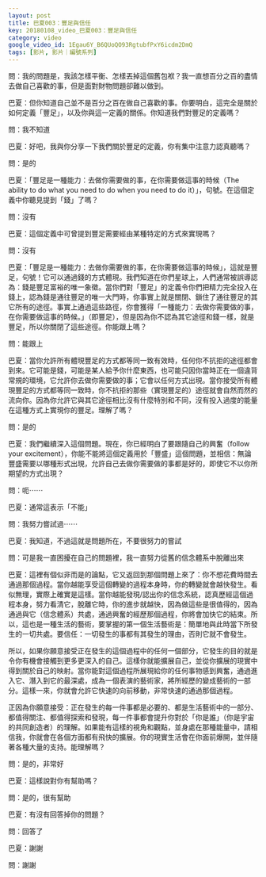 ```yaml
---
layout: post
title: 巴夏003：豐足與信任
key: 20180108_video_巴夏003：豐足與信任
category: video
google_video_id: 1Egau6Y_B6QUoQO93RgtubfPxY6icdm2DmQ
tags: [影片, 影片｜編號系列]
---
```



問：我的問題是，我該怎樣平衡、怎樣丟掉這個舊包袱？我一直想百分之百的盡情去做自己喜歡的事，但是面對財物問題卻難以做到。

巴夏：但你知道自己並不是百分之百在做自己喜歡的事。你要明白，這完全是關於如何定義「豐足」，以及你與這一定義的關係。你知道我們對豐足的定義嗎？

問：我不知道

巴夏：好吧，我與你分享一下我們關於豐足的定義，你有集中注意力認真聽嗎？

問：是的

巴夏：「豐足是一種能力：去做你需要做的事，在你需要做這事的時候（The ability to do what you need to do when you need to do it）」，句號。在這個定義中你聽見提到「錢」了嗎？

問：沒有

巴夏：這個定義中可曾提到豐足需要經由某種特定的方式來實現嗎？

問：沒有

巴夏：「豐足是一種能力：去做你需要做的事，在你需要做這事的時候」，這就是豐足，句號！它可以通過錢的方式體現。我們知道在你們星球上，人們通常被誤導認為：錢是豐足富裕的唯一象徵。當你們對「豐足」的定義令你們把精力完全投入在錢上，認為錢是通往豐足的唯一大門時，你事實上就是關閉、鎖住了通往豐足的其它所有的途徑。事實上通過這些路徑，你會獲得「一種能力：去做你需要做的事，在你需要做這事的時候。」（即豐足），但是因為你不認為其它途徑和錢一樣，就是豐足，所以你關閉了這些途徑。你能跟上嗎？

問：能跟上

巴夏：當你允許所有體現豐足的方式都等同一致有效時，任何你不抗拒的途徑都會到來。它可能是錢，可能是某人給予你什麼東西，也可能只因你當時正在一個違背常規的環境，它允許你去做你需要做的事；它會以任何方式出現。當你接受所有體現豐足的方式都等同一致時，你不抗拒的那些（實現豐足的）途徑就會自然而然的流向你。因為你允許它與其它途徑相比沒有什麼特別和不同，沒有投入過度的能量在這種方式上實現你的豐足。理解了嗎？

問：是的

巴夏：我們繼續深入這個問題。現在，你已經明白了要跟隨自己的興奮（follow your excitement），你能不能將這個定義用於「豐盛」這個問題，並相信：無論豐盛需要以哪種形式出現，允許自己去做你需要做的事都是好的，即使它不以你所期望的方式出現？

問：呃⋯⋯

巴夏：通常這表示「不能」

問：我努力嘗試過⋯⋯

巴夏：我知道，不過這就是問題所在，不要很努力的嘗試

問：可是我一直困擾在自己的問題裡，我一直努力從舊的信念體系中脫離出來

巴夏：這裡有個似非而是的論點，它又返回到那個問題上來了：你不想花費時間去通過那個過程。當你越能享受這個轉變的過程本身時，你的轉變就會越快發生。看似無理，實際上確實是這樣。當你越能發現/認出你的信念系統，認真歷經這個過程本身，努力看清它，脫離它時，你的進步就越快，因為做這些是很值得的，因為通過與它（信念體系）共處，通過興奮的經歷那個過程，你將會加快它的結束。所以，這也是一種生活的藝術，要掌握的第一個生活藝術是：簡單地與此時當下所發生的一切共處。要信任：一切發生的事都有其發生的理由，否則它就不會發生。

所以，如果你願意接受正在發生的這個過程中的任何一個部分，它發生的目的就是令你有機會接觸到更多更深入的自己。這樣你就能擴展自己，並從你擴展的現實中得到關於自己的映射。當你能對這個過程所展現給你的任何事物感到興奮，通過進入它、潛入到它的最深處，成為一個表演的藝術家，將所經歷的變成藝術的一部分。這樣一來，你就會允許它快速的向前移動，非常快速的通過那個過程。

正因為你願意接受：正在發生的每一件事都是必要的、都是生活藝術中的一部分、都值得關注、都值得探索和發現，每一件事都會提升你對於「你是誰」（你是宇宙的共同創造者）的理解。如果能有這樣的視角和觀點，並身處在那種能量中，請相信我，你就會在各個方面都有飛快的擴展。你的現實生活會在你面前爆開，並伴隨著各種大量的支持。能理解嗎？

問：是的，非常好

巴夏：這樣說對你有幫助嗎？

問：是的，很有幫助

巴夏：有沒有回答掉你的問題？

問：回答了

巴夏：謝謝

問：謝謝
